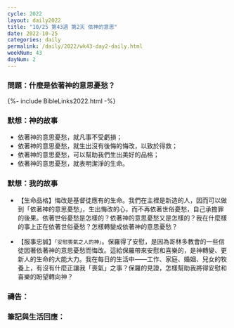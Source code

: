 ```yaml
---
cycle: 2022
layout: daily2022
title: "10/25 第43週 第2天 依神的意思"
date: 2022-10-25
categories: daily
permalink: /daily/2022/wk43-day2-daily.html
weekNum: 43
dayNum: 2
---
```


### 問題：什麼是依著神的意思憂愁？

{%- include BibleLinks2022.html -%}

### 默想：神的故事 
+ 依著神的意思憂愁，就凡事不受虧損；
+ 依著神的意思憂愁，就生出沒有後悔的悔改，以致於得救；
+ 依著神的意思憂愁，可以幫助我們生出美好的品格；
+ 依著神的意思憂愁，就表明潔淨的生命。

### 默想：我的故事
+ 【生命品格】悔改是基督徒應有的生命。我們在主裡是新造的人，因而可以做到「依著神的意思憂愁」，生出悔改的心，而不再依著世俗憂愁，自己承擔罪的後果。依著世俗憂愁是怎樣的？依著神的意思憂愁又是怎樣的？我在什麼樣的事上正在依著世俗憂愁？怎樣轉變成依著神的意思憂愁？

+ 【服事忠誠】`「安慰喪氣之人的神」`。保羅得了安慰，是因為哥林多教會的一些信徒因著依著神的意思憂愁而悔改。這給保羅帶來安慰和喜樂的，是神轉變、更新人的生命的大能大力。我在每日的生活中——工作、家庭、婚姻、兒女的牧養上，有沒有什麼正讓我「喪氣」之事？保羅的見證，怎樣幫助我將得安慰和喜樂的盼望轉向神？

### 禱告：

### 筆記與生活回應：

